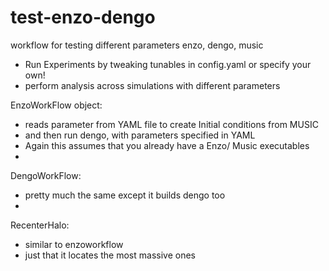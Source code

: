 # test-enzo-dengo
workflow for testing different parameters enzo, dengo, music

- Run Experiments by tweaking tunables in config.yaml or specify your own!
- perform analysis across simulations with different parameters

EnzoWorkFlow object:
- reads parameter from YAML file to create Initial conditions from MUSIC
- and then run dengo, with parameters specified in YAML
- Again this assumes that you already have a Enzo/ Music executables
-

DengoWorkFlow:
- pretty much the same except it builds dengo too
-

RecenterHalo:
- similar to enzoworkflow
- just that it locates the most massive ones
